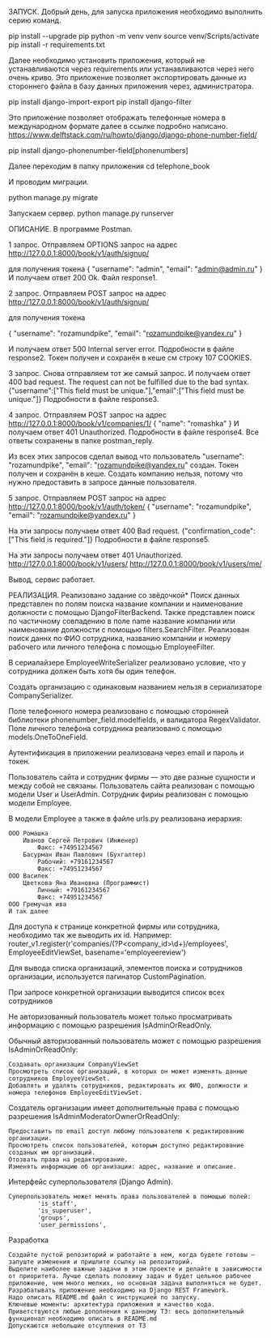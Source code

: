 ЗАПУСК.
Добрый день, для запуска приложения необходимо выполнить серию команд.

pip install --upgrade pip
python -m venv venv
source venv/Scripts/activate
pip install -r requirements.txt

Далее необходимо установить приложения, который не устанавливаются через requirements или устанавливаются через него очень криво.
Это приложение позволяет экспортировать данные из стороннего файла в базу данных приложения через, администратора.

pip install django-import-export
pip install django-filter

Это приложение позволяет отображать телефонные номера в международном формате далее в ссылке подробно написано. https://www.delftstack.com/ru/howto/django/django-phone-number-field/

pip install django-phonenumber-field[phonenumbers]


Далее переходим в папку приложения
cd telephone_book

И проводим миграции.

python manage.py migrate

Запускаем сервер.
python manage.py runserver



ОПИСАНИЕ.
В программе Postman.

1 запрос. Отправляем OPTIONS запрос на адрес
http://127.0.0.1:8000/book/v1/auth/signup/

 для получения токена
{
    "username": "admin",
    "email": "admin@admin.ru"
}
И получаем ответ 200 Ok. Файл response1.


2 запрос. Отправляем POST запрос на адрес
http://127.0.0.1:8000/book/v1/auth/signup/

 для получения токена

{
    "username": "rozamundpike",
    "email": "rozamundpike@yandex.ru"
}

И получаем ответ 500 Internal server error.
Подробности в файле response2.
Токен получен и сохранён в кеше см строку 107 COOKIES. 

3 запрос. Снова отправляем тот же самый запрос.
И получаем ответ 400 bad request.
The request can not be fulfilled due to the bad syntax.
{"username":["This field must be unique."],"email":["This field must be unique."]}
Подробности в файле response3.

4 запрос. Отправляем POST запрос на адрес
http://127.0.0.1:8000/book/v1/companies/1/
{
    "name": "romashka"
}
И получаем ответ 401 Unauthorized.
Подробности в файле response4.
Все ответы сохранены в папке postman_reply.

Из всех этих запросов сделал вывод что пользователь "username": "rozamundpike", "email": "rozamundpike@yandex.ru" создан.
Токен получен и сохранён в кеше.
Создать компанию нельзя, потому что нужно предоставить в запросе данные пользователя.


5 запрос. Отправляем POST запрос на адрес
http://127.0.0.1:8000/book/v1/auth/token/
{
    "username": "rozamundpike",
    "email": "rozamundpike@yandex.ru"
}

На эти запросы получаем ответ 400 Bad request.
{"confirmation_code":["This field is required."]}
Подробности в файле response5.

На эти запросы получаем ответ 401 Unauthorized.
http://127.0.0.1:8000/book/v1/users/
http://127.0.0.1:8000/book/v1/users/me/

Вывод, сервис работает.



РЕАЛИЗАЦИЯ.
Реализовано задание со звёдочкой*
Поиск данных представлен по полям поиска название компании и наименование должности с помощью DjangoFilterBackend.
Также представлен поиск по частичному совпадению в поле name  название компании или наименование должности с помощью filters.SearchFilter.
Реализован поиск даннх по ФИО сотрудника, названию компании и номеру рабочего или личного телефона с помощью EmployeeFilter.

В сериалайзере EmployeeWriteSerializer  реализовано  условие, что у сотрудника должен быть хотя бы один телефон.

Создать организацию с одинаковым названием нельзя в сериализаторе CompanySerializer.

Поле телефонного номера реализовано с помощью сторонней библиотеки phonenumber_field.modelfields, и валидатора RegexValidator.
Поле личного телефона сотрудника реализовано с помощью models.OneToOneField.

Аутентификация в приложении реализована через email и пароль и токен.

Пользователь сайта и сотрудник фирмы — это две разные сущности и между собой не связаны.
Пользователь сайта реализован с помощью модели User и UserAdmin.
Сотрудник фириы реализован с помощью модели Employee.


В модели Employee а также в файле urls.py реализована иерархия:

    ООО Ромашка
        Иванов Сергей Петрович (Инженер)
            Факс: +74951234567
        Басурман Иван Павлович (Бухгалтер)
            Рабочий: +79161234567
            Факс: +74951234567
    ООО Василек
        Цветкова Яна Ивановна (Программист)
            Личный: +79161234567
            Факс: +74951234567
    ООО Гремучая ива
    И так далее

Для доступа к странице конкретной фирмы или сотрудника, необходимо так же выводить их id.
Например: router_v1.register(r'companies/(?P<company_id>\d+)/employees', EmployeeEditViewSet, basename='employeereview')

Для вывода списка организаций, элементов поиска и сотрудников организации, используется пагинатор CustomPagination.

При запросе конкретной организации выводится список всех сотрудников

Не авторизованный пользователь может только просматривать информацию с помощью разрешения IsAdminOrReadOnly.

Обычный авторизованный пользователь может с помощью разрешения IsAdminOrReadOnly:

    Создавать организации CompanyViewSet
    Просмотреть список организаций, в которых он может изменять данные сотрудников EmployeeViewSet.
    Добавлять и удалять сотрудников, редактировать их ФИО, должности и номера телефонов EmployeeEditViewSet.

Создатель организации имеет дополнительные права с помощью разрешения IsAdminModeratorOwnerOrReadOnly:

    Предоставить по email доступ любому пользователю к редактированию организации.
    Просмотреть список пользователей, которым доступно редактирование созданых им организаций.
    Отозвать права на редактирование.
    Изменять информацию об организации: адрес, название и описание.

Интерфейс суперпользователя (Django Admin).

    Суперпользователь может менять права пользователей в помощью полей:
            'is_staff',
            'is_superuser',
            'groups',
            'user_permissions',

Разработка

    Создайте пустой репозиторий и работайте в нем, когда будете готовы — запуште изменения и пришлите ссылку на репозиторий.
    Выделите наиболее важные задачи в этом проекте и делайте в зависимости от приоритета. Лучше сделать половину задач и будет цельное рабочее приложение, чем много мелких, но основная задача выполняться не будет.
    Разрабатывать приложение необходимо на Django REST Framework.
    Надо описать README.md файл с инструкцией по запуску.
    Ключевые моменты: архитектура приложения и качество кода.
    Приветствуются любые дополнения к данному ТЗ: весь дополнительный функционал необходимо описать в README.md
    Допускаются небольшие отсупления от ТЗ

